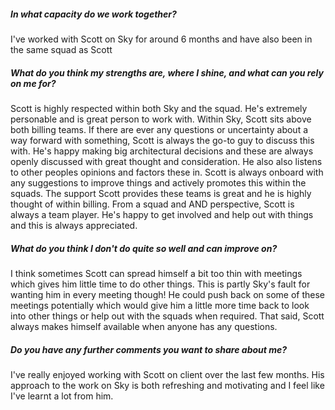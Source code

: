 ##### In what capacity do we work together?
I've worked with Scott on Sky for around 6 months and have also been in the same squad as Scott

##### What do you think my strengths are, where I shine, and what can you rely on me for?
Scott is highly respected within both Sky and the squad. He's extremely personable and is great person to work with. Within Sky, Scott sits above both billing teams. If there are ever any questions or uncertainty about a way forward with something, Scott is always the go-to guy to discuss this with. He's happy making big architectural decisions and these are always openly discussed with great thought and consideration. He also also listens to other peoples opinions and factors these in. Scott is always onboard with any suggestions to improve things and actively promotes this within the squads. The support Scott provides these teams is great and he is highly thought of within billing. From a squad and AND perspective, Scott is always a team player. He's happy to get involved and help out with things and this is always appreciated.

##### What do you think I don't do quite so well and can improve on?
I think sometimes Scott can spread himself a bit too thin with meetings which gives him little time to do other things. This is partly Sky's fault for wanting him in every meeting though! He could push back on some of these meetings potentially which would give him a little more time back to look into other things or help out with the squads when required. That said, Scott always makes himself available when anyone has any questions.

##### Do you have any further comments you want to share about me?
I've really enjoyed working with Scott on client over the last few months. His approach to the work on Sky is both refreshing and motivating and I feel like I've learnt a lot from him.